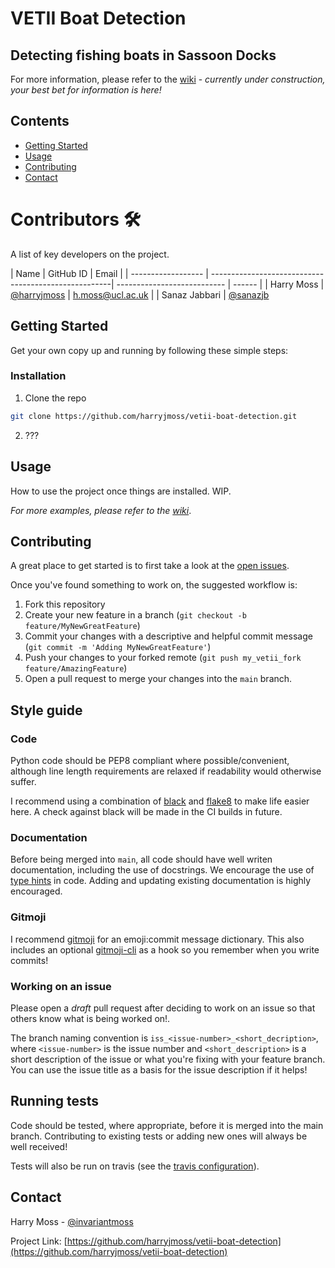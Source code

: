 # VETII Boat Detection
## Detecting fishing boats in Sassoon Docks

For more information, please refer to the [wiki](https://github.com/harryjmoss/vetii-boat-detection/wiki) - *currently under construction, your best bet for information is here!*
## Contents
* [Getting Started](#getting-started)
* [Usage](#usage)
* [Contributing](#contributing)
* [Contact](#contact)

# Contributors :hammer_and_wrench:

A list of key developers on the project.

| Name               | GitHub ID                                            | Email                       | 
| ------------------ | -----------------------------------------------------| --------------------------- | ------ |
| Harry Moss    | [@harryjmoss](https://github.com/harryjmoss) | <h.moss@ucl.ac.uk>   |
| Sanaz Jabbari | [@sanazjb](https://github.com/sanazjb)


## Getting Started

Get your own copy up and running by following these simple steps:

### Installation

1. Clone the repo
```sh
git clone https://github.com/harryjmoss/vetii-boat-detection.git
```

2. ???

## Usage

How to use the project once things are installed. WIP.

_For more examples, please refer to the [wiki](https://github.com/harryjmoss/vetii-boat-detection/wiki)_.


## Contributing
A great place to get started is to first take a look at the [open issues](https://github.com/github_username/repo_name/issues). 

Once you've found something to work on, the suggested workflow is:

1. Fork this repository
2. Create your new feature in a branch (`git checkout -b feature/MyNewGreatFeature`)
3. Commit your changes with a descriptive and helpful commit message (`git commit -m 'Adding MyNewGreatFeature'`)
4. Push your changes to your forked remote (`git push my_vetii_fork feature/AmazingFeature`)
5. Open a pull request to merge your changes into the `main` branch.

## Style guide
### Code
Python code should be PEP8 compliant where possible/convenient, although line length requirements are relaxed if readability would otherwise suffer.

I recommend using a combination of [black](https://black.readthedocs.io/en/stable/) and [flake8](https://flake8.pycqa.org/en/latest/index.html#quickstart) to make life easier here. A check against black will be made in the CI builds in future.

### Documentation
Before being merged into `main`, all code should have well writen documentation, including the use of docstrings. We encourage the use of [type hints](https://docs.python.org/3.7/library/typing.html) in code. Adding and updating existing documentation is highly encouraged.

### Gitmoji
I recommend [gitmoji](https://gitmoji.carloscuesta.me/) for an emoji:commit message dictionary. This also includes an optional [gitmoji-cli](https://github.com/carloscuesta/gitmoji-cli) as a hook so you remember when you write commits!

### Working on an issue
Please open a *draft* pull request after deciding to work on an issue so that others know what is being worked on!.

The branch naming convention is `iss_<issue-number>_<short_decription>`, where `<issue-number>` is the issue number and `<short_description>` is a short description of the issue or what you're fixing with your feature branch. You can use the issue title as a basis for the issue description if it helps!


## Running tests
Code should be tested, where appropriate, before it is merged into the main branch. Contributing to existing tests or adding new ones will always be well received!

Tests will also be run on travis (see the [travis configuration](.travis.yml)).

## Contact

Harry Moss - [@invariantmoss](https://twitter.com/invariantmoss)

Project Link: [https://github.com/harryjmoss/vetii-boat-detection](https://github.com/harryjmoss/vetii-boat-detection)


<!-- MARKDOWN LINKS & IMAGES -->
<!-- https://www.markdownguide.org/basic-syntax/#reference-style-links -->
[contributors-shield]: https://img.shields.io/github/contributors/harryjmoss/vetii-boat-detection.svg?style=flat-square
[contributors-url]: https://github.com/harryjmoss/vetii-boat-detection/graphs/contributors
[forks-shield]: https://img.shields.io/github/forks/harryjmoss/vetii-boat-detection.svg?style=flat-square
[forks-url]: https://github.com/harryjmoss/vetii-boat-detection/network/members
[issues-shield]: https://img.shields.io/github/issues/harryjmoss/vetii-boat-detection.svg?style=flat-square
[issues-url]: https://github.com/harryjmoss/vetii-boat-detection/issues
